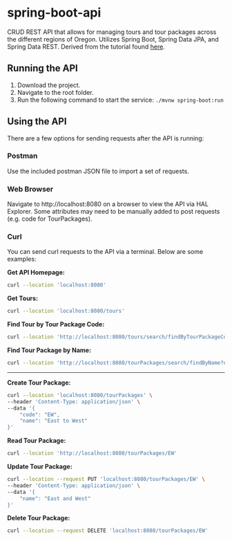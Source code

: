 # spring-boot-api
CRUD REST API that allows for managing tours and tour packages across the different regions of Oregon. Utilizes Spring Boot, Spring Data JPA, and Spring Data REST. 
Derived from the tutorial found [here](https://www.linkedin.com/learning/creating-your-first-spring-boot-microservice/paging-and-sorting?autoSkip=true&resume=false).

## Running the API
1. Download the project.
1. Navigate to the root folder.
1. Run the following command to start the service:
   `./mvnw spring-boot:run`

## Using the API
There are a few options for sending requests after the API is running:

### Postman 
Use the included postman JSON file to import a set of requests.

### Web Browser 
Navigate to http://localhost:8080 on a browser to view the API via HAL Explorer.
Some attributes may need to be manually added to post requests (e.g. code for TourPackages).

### Curl
You can send curl requests to the API via a terminal. Below are some examples:

**Get API Homepage:**
```bash
curl --location 'localhost:8080'
```

**Get Tours:**
```bash
curl --location 'localhost:8080/tours'
```

**Find Tour by Tour Package Code:**
```bash
curl --location 'http://localhost:8080/tours/search/findByTourPackageCode?code=CS'
```

**Find Tour Package by Name:**
```bash
curl --location 'http://localhost:8080/tourPackages/search/findByName?name=Rivers%20and%20Sea'
```

---

**Create Tour Package:**
```bash
curl --location 'localhost:8080/tourPackages' \
--header 'Content-Type: application/json' \
--data '{
    "code": "EW",
    "name": "East to West"
}'
```

**Read Tour Package:**
```bash
curl --location 'http://localhost:8080/tourPackages/EW'
```

**Update Tour Package:**
```bash
curl --location --request PUT 'localhost:8080/tourPackages/EW' \
--header 'Content-Type: application/json' \
--data '{
    "name": "East and West"
}'
```

**Delete Tour Package:**
```bash
curl --location --request DELETE 'localhost:8080/tourPackages/EW'
```
